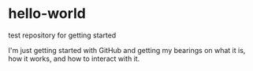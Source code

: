 # hello-world
test repository for getting started

I'm just getting started with GitHub and getting my bearings on what it is, how it works, and how to interact with it.
